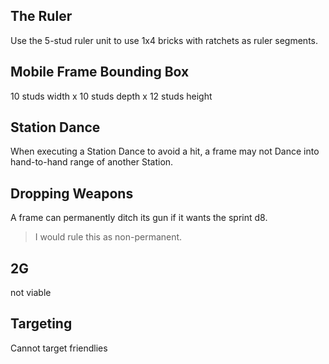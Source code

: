 ## The Ruler
Use the 5-stud ruler unit to use 1x4 bricks with ratchets as ruler segments.

## Mobile Frame Bounding Box
10 studs width x 10 studs depth x 12 studs height

## Station Dance
When executing a Station Dance to avoid a hit, a frame may not Dance into hand-to-hand range of another Station.

## Dropping Weapons
A frame can permanently ditch its gun if it wants the sprint d8.
> I would rule this as non-permanent.

## 2G
not viable

## Targeting
Cannot target friendlies
